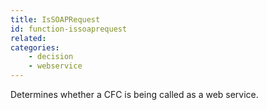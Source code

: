 ```yaml
---
title: IsSOAPRequest
id: function-issoaprequest
related:
categories:
    - decision
    - webservice
---
```


Determines whether a CFC is being called as a web service.